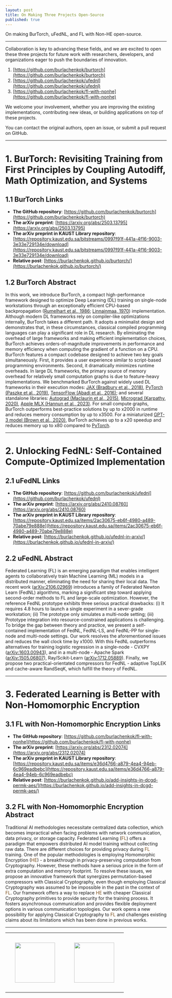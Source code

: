 ```yaml
---
layout: post
title: On Making Three Projects Open-Source
published: true
---
```


On making BurTorch, uFedNL, and FL with Non-HE open-source.

---

Collaboration is key to advancing these fields, and we are excited to open these three projects for future work with researchers, developers, and organizations eager to push the boundaries of innovation. 

1. [https://github.com/burlachenkok/burtorch](https://github.com/burlachenkok/burtorch)
2. [https://github.com/burlachenkok/ufednl](https://github.com/burlachenkok/ufednl)
3. [https://github.com/burlachenkok/fl-with-nonhe](https://github.com/burlachenkok/fl-with-nonhe)


We welcome your involvement, whether you are improving the existing implementations, contributing new ideas, or building applications on top of these projects. 

You can contact the original authors, open an issue, or submit a pull request on GitHub.

---


# 1. BurTorch: Revisiting Training from First Principles by Coupling Autodiff, Math Optimization, and Systems

## 1.1 BurTorch Links

- **The GitHub repository**: [https://github.com/burlachenkok/burtorch](https://github.com/burlachenkok/burtorch)
- **The arXiv preprint**: [https://arxiv.org/abs/2503.13795](https://arxiv.org/abs/2503.13795)
- **The arXiv preprint in KAUST Library repository**: [https://repository.kaust.edu.sa/bitstreams/0997f91f-441a-4f16-9003-3e33e729134e/download](https://repository.kaust.edu.sa/bitstreams/0997f91f-441a-4f16-9003-3e33e729134e/download)
- **Relative post**: [https://burlachenkok.github.io/burtorch/](https://burlachenkok.github.io/burtorch/)

## 1.2 BurTorch Abstract 

In this work, we introduce BurTorch, a compact high-performance framework designed to optimize Deep Learning (DL) training on single-node workstations 
through an exceptionally efficient CPU-based backpropagation ([Rumelhart et al., 1986](https://www.nature.com/articles/323533a0); [Linnainmaa, 1970](https://scholar.googleusercontent.com/scholar.bib?q=info:wRjDZKQ_NKYJ:scholar.google.com/&output=citation&scisdr=ClHdwmNeENKs6Xb1i_s:AFWwaeYAAAAAZ87zk_vuPijL7H0txyMVOwPA1wQ&scisig=AFWwaeYAAAAAZ87zk4D5Rjhb-wNl_c2IxQBTkcc&scisf=4&ct=citation&cd=-1&hl=ru)) implementation. Although modern DL frameworks rely on compiler-like optimizations internally, BurTorch takes a different path. It adopts a minimalist design and demonstrates that, 
in these circumstances, classical compiled programming languages can play a significant role in DL research. 
By eliminating the overhead of large frameworks and making efficient implementation choices, BurTorch achieves orders-of-magnitude improvements in performance and memory efficiency when 
computing the gradient of a function on a CPU. BurTorch features a compact codebase designed to achieve two key goals simultaneously. 
First, it provides a user experience similar to script-based programming environments. 
Second, it dramatically minimizes runtime overheads. In large DL frameworks, the primary source of memory overhead for relatively small computation graphs is due to feature-heavy implementations. 
We benchmarked BurTorch against widely used DL frameworks in their execution modes: 
[JAX (Bradbury et al., 2018)](https://github.com/jax-ml/jax), [PyTorch (Paszke et al., 2019)](https://proceedings.neurips.cc/paper/2019/hash/bdbca288fee7f92f2bfa9f7012727740-Abstract.html), [TensorFlow (Abadi et al., 2016)](https://arxiv.org/abs/1605.08695);
and several standalone libraries: [Autograd (Maclaurin et al., 2015)](https://github.com/HIPS/autograd), [Micrograd (Karpathy, 2020)](https://github.com/karpathy/micrograd), [Apple MLX (Hannun et al., 2023)](https://github.com/ml-explore).
For small compute graphs, BurTorch outperforms best-practice solutions by up to x2000 in runtime and reduces memory consumption by up to x3500. For a miniaturized [GPT-3 model (Brown et al., 2020)](https://arxiv.org/abs/2005.14165), 
BurTorch achieves up to a x20 speedup and reduces memory up to x80 compared to [PyTorch](https://proceedings.neurips.cc/paper/2019/hash/bdbca288fee7f92f2bfa9f7012727740-Abstract.html).


---

# 2. Unlocking FedNL: Self-Contained Compute-Optimized Implementation

## 2.1 uFedNL Links

- **The GitHub repository**: [https://github.com/burlachenkok/ufednl](https://github.com/burlachenkok/ufednl)
- **The arXiv preprint**: [https://arxiv.org/abs/2410.08760](https://arxiv.org/abs/2410.08760)
- **The arXiv preprint in KAUST Library repository**: [https://repository.kaust.edu.sa/items/2ac30675-eb6f-4980-a489-70abe79e888e](https://repository.kaust.edu.sa/items/2ac30675-eb6f-4980-a489-70abe79e888e)
- **Relative post**: [https://burlachenkok.github.io/ufednl-in-arxiv/](https://burlachenkok.github.io/ufednl-in-arxiv/)

## 2.2 uFedNL Abstract

Federated Learning (FL) is an emerging paradigm that enables intelligent agents to collaboratively train Machine Learning (ML) models in a distributed manner, eliminating the need for sharing their local data. The recent work ([arXiv:2106.02969](https://arxiv.org/abs/2106.02969)) introduces a family of Federated Newton Learn (FedNL) algorithms, marking a significant step toward applying second-order methods to FL and large-scale optimization. However, the reference FedNL prototype exhibits three serious practical drawbacks: (i) It requires 4.8 hours to launch a single experiment in a sever-grade workstation; (ii) The prototype only simulates a multi-node setting; (iii) Prototype integration into resource-constrained applications is challenging. To bridge the gap between theory and practice, we present a self-contained implementation of FedNL, FedNL-LS, and FedNL-PP for single-node and multi-node settings. Our work resolves the aforementioned issues and reduces the wall clock time by x1000. With this FedNL outperforms alternatives for training logistic regression in a single-node - CVXPY ([arXiv:1603.00943](https://arxiv.org/abs/1603.00943)), and in a multi-node - Apache Spark ([arXiv:1505.06807](https://arxiv.org/abs/1505.06807)), Ray/Scikit-Learn ([arXiv:1712.05889](http://arxiv.org/abs/1712.05889)). Finally, we propose two practical-orientated compressors for FedNL - adaptive TopLEK and cache-aware RandSeqK, which fulfill the theory of FedNL.

---

# 3. Federated Learning is Better with Non-Homomorphic Encryption

## 3.1 FL with Non-Homomorphic Encryption Links

- **The GitHub repository**: [https://github.com/burlachenkok/fl-with-nonhe](https://github.com/burlachenkok/fl-with-nonhe)
- **The arXiv preprint**: [https://arxiv.org/abs/2312.02074](https://arxiv.org/abs/2312.02074)
- **The arXiv preprint in KAUST Library repository**: [https://repository.kaust.edu.sa/items/e36d4766-a879-4ea4-94eb-6c969eadbebc](https://repository.kaust.edu.sa/items/e36d4766-a879-4ea4-94eb-6c969eadbebc)
- **Relative post**: [https://burlachenkok.github.io/add-insights-in-dcgd-permk-aes/](https://burlachenkok.github.io/add-insights-in-dcgd-permk-aes/)


## 3.2 FL with Non-Homomorphic Encryption Abstract

Traditional AI methodologies necessitate centralized data collection, which becomes impractical when facing problems with network communication, data privacy, or storage capacity. 
Federated Learning (<span style="color:rgb(122,76,24)">FL</span>) offers a paradigm that empowers distributed AI model training without collecting raw data. There are different choices for providing privacy during <span style="color:rgb(122,76,24)">FL</span> training. One of the popular methodologies is employing Homomorphic Encryption (<span style="color:rgb(122,76,24)">HE</span>) - a breakthrough in privacy-preserving computation from Cryptography. However, these methods have a serious price in the form of extra computation and memory footprint.
To resolve these issues, we propose an innovative framework that synergizes permutation-based compressors with Classical Cryptography, even though employing Classical Cryptography was assumed to be impossible in the past in the context of <span style="color:rgb(122,76,24)">FL</span>.
Our framework offers a way to replace <span style="color:rgb(122,76,24)">HE</span> with cheaper Classical Cryptography primitives to provide security for the training process. It fosters asynchronous communication and provides flexible deployment options in various communication topologies. Our work opens a new possibility for applying Classical Cryptography to <span style="color:rgb(122,76,24)">FL</span> and challenges existing claims about its limitations which has been done in previous works.

---

<center>
<table style="text-align:center;">
<tr>
<td style="padding:30px;text-align:center;vertical-align:middle;"> <img height="125px" src="https://burlachenkok.github.io/materials/KAUST-logo.svg"/> </td>
<td style="padding:30px;text-align:center;vertical-align:middle;"> <img height="125px" src="https://burlachenkok.github.io/materials/osi-logo.svg"/> </td>
</tr>
</table>
</center>
